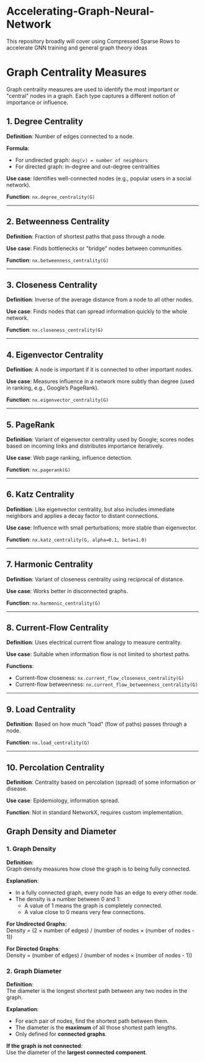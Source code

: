 # Accelerating-Graph-Neural-Network
This repository broadly will cover using Compressed Sparse Rows to accelerate GNN training and general graph theory ideas

# Graph Centrality Measures

Graph centrality measures are used to identify the most important or "central" nodes in a graph. Each type captures a different notion of importance or influence.

## 1. Degree Centrality

**Definition**: Number of edges connected to a node.

**Formula**:  
- For undirected graph: `deg(v) = number of neighbors`  
- For directed graph: in-degree and out-degree centralities

**Use case**: Identifies well-connected nodes (e.g., popular users in a social network).

**Function**: `nx.degree_centrality(G)`

---

## 2. Betweenness Centrality

**Definition**: Fraction of shortest paths that pass through a node.


**Use case**: Finds bottlenecks or "bridge" nodes between communities.

**Function**: `nx.betweenness_centrality(G)`

---

## 3. Closeness Centrality

**Definition**: Inverse of the average distance from a node to all other nodes.


**Use case**: Finds nodes that can spread information quickly to the whole network.

**Function**: `nx.closeness_centrality(G)`

---

## 4. Eigenvector Centrality

**Definition**: A node is important if it is connected to other important nodes.

**Use case**: Measures influence in a network more subtly than degree (used in ranking, e.g., Google’s PageRank).

**Function**: `nx.eigenvector_centrality(G)`

---

## 5. PageRank

**Definition**: Variant of eigenvector centrality used by Google; scores nodes based on incoming links and distributes importance iteratively.

**Use case**: Web page ranking, influence detection.

**Function**: `nx.pagerank(G)`

---

## 6. Katz Centrality

**Definition**: Like eigenvector centrality, but also includes immediate neighbors and applies a decay factor to distant connections.

**Use case**: Influence with small perturbations; more stable than eigenvector.

**Function**: `nx.katz_centrality(G, alpha=0.1, beta=1.0)`

---

## 7. Harmonic Centrality

**Definition**: Variant of closeness centrality using reciprocal of distance.

**Use case**: Works better in disconnected graphs.

**Function**: `nx.harmonic_centrality(G)`

---

## 8. Current-Flow Centrality

**Definition**: Uses electrical current flow analogy to measure centrality.

**Use case**: Suitable when information flow is not limited to shortest paths.

**Functions**:  
- Current-flow closeness: `nx.current_flow_closeness_centrality(G)`  
- Current-flow betweenness: `nx.current_flow_betweenness_centrality(G)`

---

## 9. Load Centrality

**Definition**: Based on how much "load" (flow of paths) passes through a node.

**Function**: `nx.load_centrality(G)`

---

## 10. Percolation Centrality

**Definition**: Centrality based on percolation (spread) of some information or disease.

**Use case**: Epidemiology, information spread.

**Function**: Not in standard NetworkX, requires custom implementation.


## Graph Density and Diameter

### 1. Graph Density

**Definition**:  
Graph density measures how close the graph is to being fully connected.

**Explanation**:  
- In a fully connected graph, every node has an edge to every other node.
- The density is a number between 0 and 1:
  - A value of 1 means the graph is completely connected.
  - A value close to 0 means very few connections.

**For Undirected Graphs**:  
Density = (2 × number of edges) / (number of nodes × (number of nodes - 1))

**For Directed Graphs**:  
Density = (number of edges) / (number of nodes × (number of nodes - 1))


### 2. Graph Diameter

**Definition**:  
The diameter is the longest shortest path between any two nodes in the graph.

**Explanation**:  
- For each pair of nodes, find the shortest path between them.
- The diameter is the **maximum** of all those shortest path lengths.
- Only defined for **connected graphs**.

**If the graph is not connected**:  
Use the diameter of the **largest connected component**.



